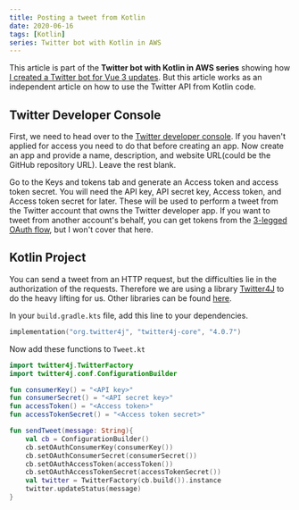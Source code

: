 ```yaml
---
title: Posting a tweet from Kotlin
date: 2020-06-16
tags: [Kotlin]
series: Twitter bot with Kotlin in AWS
---
```


This article is part of the **Twitter bot with Kotlin in AWS series** showing how [I created a Twitter bot for Vue 3 updates](/dev-blog/twitter-bot-vue-3-updates.html). But this article works as an independent article on how to use the Twitter API from Kotlin code.

## Twitter Developer Console

First, we need to head over to the [Twitter developer console](https://developer.twitter.com/apps). If you haven't applied for access you need to do that before creating an app. Now create an app and provide a name, description, and website URL(could be the GitHub repository URL). Leave the rest blank.

<ImgWithZoom src="./assets/posting-a-tweet-from-kotlin.png" alt="Twitter developer console"/>

Go to the Keys and tokens tab and generate an Access token and access token secret. You will need the API key, API secret key, Access token, and Access token secret for later. These will be used to perform a tweet from the Twitter account that owns the Twitter developer app. If you want to tweet from another account's behalf, you can get tokens from the [3-legged OAuth flow](https://developer.twitter.com/en/docs/basics/authentication/oauth-1-0a/obtaining-user-access-tokens), but I won't cover that here.

## Kotlin Project

You can send a tweet from an HTTP request, but the difficulties lie in the authorization of the requests. Therefore we are using a library [Twitter4J](https://github.com/Twitter4J/Twitter4J) to do the heavy lifting for us. Other libraries can be found [here](https://developer.twitter.com/docs/developer-utilities/twitter-libraries).

In your `build.gradle.kts` file, add this line to your dependencies.

```kts
implementation("org.twitter4j", "twitter4j-core", "4.0.7")
```

Now add these functions to `Tweet.kt`

```kotlin
import twitter4j.TwitterFactory
import twitter4j.conf.ConfigurationBuilder

fun consumerKey() = "<API key>"
fun consumerSecret() = "<API secret key>"
fun accessToken() = "<Access token>"
fun accessTokenSecret() = "<Access token secret>"

fun sendTweet(message: String){
    val cb = ConfigurationBuilder()
    cb.setOAuthConsumerKey(consumerKey())
    cb.setOAuthConsumerSecret(consumerSecret())
    cb.setOAuthAccessToken(accessToken())
    cb.setOAuthAccessTokenSecret(accessTokenSecret())
    val twitter = TwitterFactory(cb.build()).instance
    twitter.updateStatus(message)
}
```
